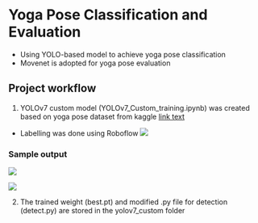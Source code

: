 # Yoga Pose Classification and Evaluation
* Using YOLO-based model to achieve yoga pose classification 
* Movenet is adopted for yoga pose evaluation

## Project workflow
1. YOLOv7 custom model (YOLOv7_Custom_training.ipynb) was created based on yoga pose dataset from kaggle [link text](https://www.kaggle.com/datasets/niharika41298/yoga-poses-dataset)
* Labelling was done using Roboflow
![](https://drive.google.com/uc?export=view&id=1Z9D9aoqciDhjJaAB-_uRU8MsFgQl1CLs)


### Sample output
![](https://drive.google.com/uc?export=1xOnYO71Jk8NxO9uXLudqP33Ux0HEnH_E)

![](https://drive.google.com/uc?export=1yM1zoBJK2ahXr7Urq1l7wabNkRcywoYz)

2. The trained weight (best.pt) and modified .py file for detection (detect.py) are stored in the yolov7_custom folder


